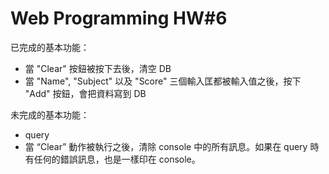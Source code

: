 # Web Programming HW#6

已完成的基本功能：
- 當 "Clear" 按鈕被按下去後，清空 DB
- 當 "Name", "Subject" 以及 "Score" 三個輸入匡都被輸入值之後，按下 "Add" 按鈕，會把資料寫到 DB

未完成的基本功能：
- query
- 當 “Clear” 動作被執行之後，清除 console 中的所有訊息。如果在 query 時有任何的錯誤訊息，也是一樣印在 console。
